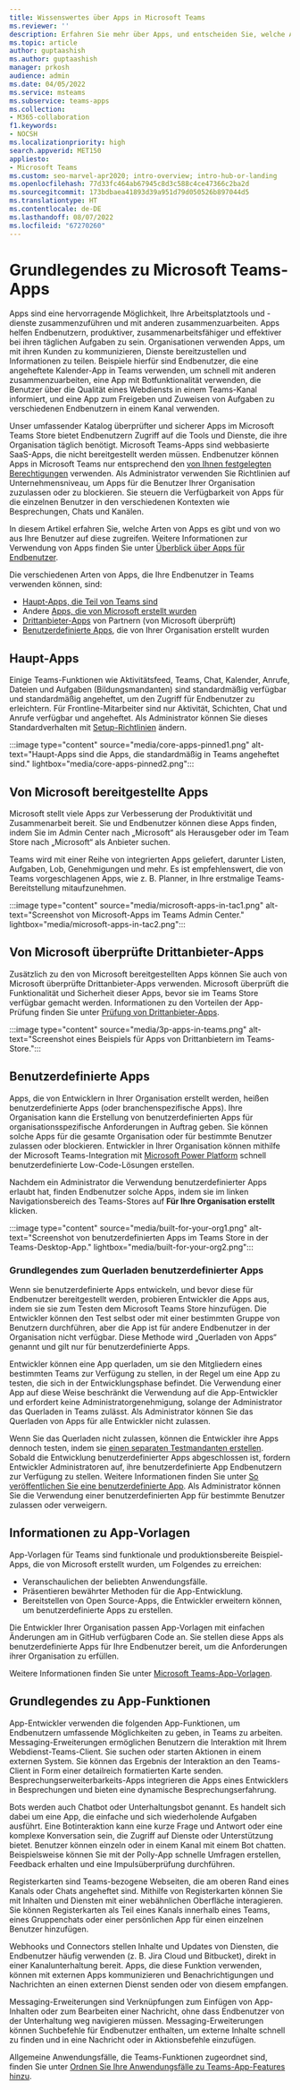 ```yaml
---
title: Wissenswertes über Apps in Microsoft Teams
ms.reviewer: ''
description: Erfahren Sie mehr über Apps, und entscheiden Sie, welche Apps in Teams basierend auf dem Profil und den Geschäftsanforderungen Ihrer Organisation zugelassen werden sollen.
ms.topic: article
author: guptaashish
ms.author: guptaashish
manager: prkosh
audience: admin
ms.date: 04/05/2022
ms.service: msteams
ms.subservice: teams-apps
ms.collection:
- M365-collaboration
f1.keywords:
- NOCSH
ms.localizationpriority: high
search.appverid: MET150
appliesto:
- Microsoft Teams
ms.custom: seo-marvel-apr2020; intro-overview; intro-hub-or-landing
ms.openlocfilehash: 77d33fc464ab67945c8d3c588c4ce47366c2ba2d
ms.sourcegitcommit: 173bdbaea41893d39a951d79d050526b897044d5
ms.translationtype: HT
ms.contentlocale: de-DE
ms.lasthandoff: 08/07/2022
ms.locfileid: "67270260"
---
```

# <a name="understand-microsoft-teams-apps"></a>Grundlegendes zu Microsoft Teams-Apps

Apps sind eine hervorragende Möglichkeit, Ihre Arbeitsplatztools und -dienste zusammenzuführen und mit anderen zusammenzuarbeiten. Apps helfen Endbenutzern, produktiver, zusammenarbeitsfähiger und effektiver bei ihren täglichen Aufgaben zu sein. Organisationen verwenden Apps, um mit ihren Kunden zu kommunizieren, Dienste bereitzustellen und Informationen zu teilen. Beispiele hierfür sind Endbenutzer, die eine angeheftete Kalender-App in Teams verwenden, um schnell mit anderen zusammenzuarbeiten, eine App mit Botfunktionalität verwenden, die Benutzer über die Qualität eines Webdiensts in einem Teams-Kanal informiert, und eine App zum Freigeben und Zuweisen von Aufgaben zu verschiedenen Endbenutzern in einem Kanal verwenden.

Unser umfassender Katalog überprüfter und sicherer Apps im Microsoft Teams Store bietet Endbenutzern Zugriff auf die Tools und Dienste, die ihre Organisation täglich benötigt. Microsoft Teams-Apps sind webbasierte SaaS-Apps, die nicht bereitgestellt werden müssen. Endbenutzer können Apps in Microsoft Teams nur entsprechend den [von Ihnen festgelegten Berechtigungen](app-policies.md) verwenden. Als Administrator verwenden Sie Richtlinien auf Unternehmensniveau, um Apps für die Benutzer Ihrer Organisation zuzulassen oder zu blockieren. Sie steuern die Verfügbarkeit von Apps für die einzelnen Benutzer in den verschiedenen Kontexten wie Besprechungen, Chats und Kanälen.

In diesem Artikel erfahren Sie, welche Arten von Apps es gibt und von wo aus Ihre Benutzer auf diese zugreifen. Weitere Informationen zur Verwendung von Apps finden Sie unter [Überblick über Apps für Endbenutzer](https://support.office.com/article/overview-of-apps-in-teams-747492ee-7cdd-4115-a993-8c7e7f98a3d0).

Die verschiedenen Arten von Apps, die Ihre Endbenutzer in Teams verwenden können, sind:

* [Haupt-Apps, die Teil von Teams sind](#core-apps)
* Andere [Apps, die von Microsoft erstellt wurden](#microsoft-provided-apps)
* [Drittanbieter-Apps](#third-party-apps-validated-by-microsoft) von Partnern (von Microsoft überprüft)
* [Benutzerdefinierte Apps](#custom-apps), die von Ihrer Organisation erstellt wurden

## <a name="core-apps"></a>Haupt-Apps

Einige Teams-Funktionen wie Aktivitätsfeed, Teams, Chat, Kalender, Anrufe, Dateien und Aufgaben (Bildungsmandanten) sind standardmäßig verfügbar und standardmäßig angeheftet, um den Zugriff für Endbenutzer zu erleichtern. Für Frontline-Mitarbeiter sind nur Aktivität, Schichten, Chat und Anrufe verfügbar und angeheftet. Als Administrator können Sie dieses Standardverhalten mit [Setup-Richtlinien](/microsoftteams/teams-app-setup-policies) ändern.

:::image type="content" source="media/core-apps-pinned1.png" alt-text="Haupt-Apps sind die Apps, die standardmäßig in Teams angeheftet sind." lightbox="media/core-apps-pinned2.png":::

## <a name="microsoft-provided-apps"></a>Von Microsoft bereitgestellte Apps

Microsoft stellt viele Apps zur Verbesserung der Produktivität und Zusammenarbeit bereit. Sie und Endbenutzer können diese Apps finden, indem Sie im Admin Center nach „Microsoft“ als Herausgeber oder im Team Store nach „Microsoft“ als Anbieter suchen.

Teams wird mit einer Reihe von integrierten Apps geliefert, darunter Listen, Aufgaben, Lob, Genehmigungen und mehr. Es ist empfehlenswert, die von Teams vorgeschlagenen Apps, wie z. B. Planner, in Ihre erstmalige Teams-Bereitstellung mitaufzunehmen.

:::image type="content" source="media/microsoft-apps-in-tac1.png" alt-text="Screenshot von Microsoft-Apps im Teams Admin Center." lightbox="media/microsoft-apps-in-tac2.png":::

## <a name="third-party-apps-validated-by-microsoft"></a>Von Microsoft überprüfte Drittanbieter-Apps

Zusätzlich zu den von Microsoft bereitgestellten Apps können Sie auch von Microsoft überprüfte Drittanbieter-Apps verwenden. Microsoft überprüft die Funktionalität und Sicherheit dieser Apps, bevor sie im Teams Store verfügbar gemacht werden. Informationen zu den Vorteilen der App-Prüfung finden Sie unter [Prüfung von Drittanbieter-Apps](overview-of-app-validation.md).

:::image type="content" source="media/3p-apps-in-teams.png" alt-text="Screenshot eines Beispiels für Apps von Drittanbietern im Teams-Store.":::

## <a name="custom-apps"></a>Benutzerdefinierte Apps

Apps, die von Entwicklern in Ihrer Organisation erstellt werden, heißen benutzerdefinierte Apps (oder branchenspezifische Apps). Ihre Organisation kann die Erstellung von benutzerdefinierten Apps für organisationsspezifische Anforderungen in Auftrag geben. Sie können solche Apps für die gesamte Organisation oder für bestimmte Benutzer zulassen oder blockieren. Entwickler in Ihrer Organisation können mithilfe der Microsoft Teams-Integration mit [Microsoft Power Platform](/microsoftteams/platform/samples/teams-low-code-solutions) schnell benutzerdefinierte Low-Code-Lösungen erstellen.

Nachdem ein Administrator die Verwendung benutzerdefinierter Apps erlaubt hat, finden Endbenutzer solche Apps, indem sie im linken Navigationsbereich des Teams-Stores auf **Für Ihre Organisation erstellt** klicken.

:::image type="content" source="media/built-for-your-org1.png" alt-text="Screenshot von benutzerdefinierten Apps im Teams Store in der Teams-Desktop-App." lightbox="media/built-for-your-org2.png":::

<!--- TBD - new article on custom app overview and sideloading. --->

### <a name="understand-sideloading-of-custom-apps"></a>Grundlegendes zum Querladen benutzerdefinierter Apps

Wenn sie benutzerdefinierte Apps entwickeln, und bevor diese für Endbenutzer bereitgestellt werden, probieren Entwickler die Apps aus, indem sie sie zum Testen dem Microsoft Teams Store hinzufügen. Die Entwickler können den Test selbst oder mit einer bestimmten Gruppe von Benutzern durchführen, aber die App ist für andere Endbenutzer in der Organisation nicht verfügbar. Diese Methode wird „Querladen von Apps“ genannt und gilt nur für benutzerdefinierte Apps.

Entwickler können eine App querladen, um sie den Mitgliedern eines bestimmten Teams zur Verfügung zu stellen, in der Regel um eine App zu testen, die sich in der Entwicklungsphase befindet. Die Verwendung einer App auf diese Weise beschränkt die Verwendung auf die App-Entwickler und erfordert keine Administratorgenehmigung, solange der Administrator das Querladen in Teams zulässt. Als Administrator können Sie das Querladen von Apps für alle Entwickler nicht zulassen.

Wenn Sie das Querladen nicht zulassen, können die Entwickler ihre Apps dennoch testen, indem sie [einen separaten Testmandanten erstellen](/microsoftteams/platform/concepts/build-and-test/prepare-your-o365-tenant). Sobald die Entwicklung benutzerdefinierter Apps abgeschlossen ist, fordern Entwickler Administratoren auf, ihre benutzerdefinierte App Endbenutzern zur Verfügung zu stellen. Weitere Informationen finden Sie unter [So veröffentlichen Sie eine benutzerdefinierte App](/microsoftteams/upload-custom-apps). Als Administrator können Sie die Verwendung einer benutzerdefinierten App für bestimmte Benutzer zulassen oder verweigern.

## <a name="about-app-templates"></a>Informationen zu App-Vorlagen

App-Vorlagen für Teams sind funktionale und produktionsbereite Beispiel-Apps, die von Microsoft erstellt wurden, um Folgendes zu erreichen:

* Veranschaulichen der beliebten Anwendungsfälle.
* Präsentieren bewährter Methoden für die App-Entwicklung.
* Bereitstellen von Open Source-Apps, die Entwickler erweitern können, um benutzerdefinierte Apps zu erstellen.

Die Entwickler Ihrer Organisation passen App-Vorlagen mit einfachen Änderungen am in GitHub verfügbaren Code an. Sie stellen diese Apps als benutzerdefinierte Apps für Ihre Endbenutzer bereit, um die Anforderungen ihrer Organisation zu erfüllen.

Weitere Informationen finden Sie unter [Microsoft Teams-App-Vorlagen](https://adoption.microsoft.com/microsoft-teams/app-templates/).

## <a name="understand-app-capabilities"></a>Grundlegendes zu App-Funktionen

App-Entwickler verwenden die folgenden App-Funktionen, um Endbenutzern umfassende Möglichkeiten zu geben, in Teams zu arbeiten. Messaging-Erweiterungen ermöglichen Benutzern die Interaktion mit Ihrem Webdienst-Teams-Client. Sie suchen oder starten Aktionen in einem externen System. Sie können das Ergebnis der Interaktion an den Teams-Client in Form einer detailreich formatierten Karte senden. Besprechungserweiterbarkeits-Apps integrieren die Apps eines Entwicklers in Besprechungen und bieten eine dynamische Besprechungserfahrung.

Bots werden auch Chatbot oder Unterhaltungsbot genannt. Es handelt sich dabei um eine App, die einfache und sich wiederholende Aufgaben ausführt. Eine Botinteraktion kann eine kurze Frage und Antwort oder eine komplexe Konversation sein, die Zugriff auf Dienste oder Unterstützung bietet. Benutzer können einzeln oder in einem Kanal mit einem Bot chatten. Beispielsweise können Sie mit der Polly-App schnelle Umfragen erstellen, Feedback erhalten und eine Impulsüberprüfung durchführen.

Registerkarten sind Teams-bezogene Webseiten, die am oberen Rand eines Kanals oder Chats angeheftet sind. Mithilfe von Registerkarten können Sie mit Inhalten und Diensten mit einer webähnlichen Oberfläche interagieren. Sie können Registerkarten als Teil eines Kanals innerhalb eines Teams, eines Gruppenchats oder einer persönlichen App für einen einzelnen Benutzer hinzufügen.

Webhooks und Connectors stellen Inhalte und Updates von Diensten, die Endbenutzer häufig verwenden (z. B. Jira Cloud und Bitbucket), direkt in einer Kanalunterhaltung bereit. Apps, die diese Funktion verwenden, können mit externen Apps kommunizieren und Benachrichtigungen und Nachrichten an einen externen Dienst senden oder von diesem empfangen.

Messaging-Erweiterungen sind Verknüpfungen zum Einfügen von App-Inhalten oder zum Bearbeiten einer Nachricht, ohne dass Endbenutzer von der Unterhaltung weg navigieren müssen. Messaging-Erweiterungen können Suchbefehle für Endbenutzer enthalten, um externe Inhalte schnell zu finden und in eine Nachricht oder in Aktionsbefehle einzufügen.

Allgemeine Anwendungsfälle, die Teams-Funktionen zugeordnet sind, finden Sie unter [Ordnen Sie Ihre Anwendungsfälle zu Teams-App-Features hinzu](/microsoftteams/platform/concepts/design/map-use-cases).

<!--- TBD: Admins do many considerations and decisions around app adoption and app governance. These are to be covered in a separate article. Commenting the below content for now as part of this article revamp.

## Apps deployment decisions

Teams provides a great out-of-the-box collaboration experience for your organization, and most organizations find that the default settings work for them. This article helps you decide whether to change any of the default settings, based on your organization's profile and business requirements, then it walks you through each change. We've split the settings into two groups, starting with the core set of [changes you're more likely to make](#core-deployment-decisions). The second group includes the [additional settings](#additional-deployment-decisions) you may want to configure, based on your organization's needs.

## Core deployment decisions

These are the apps settings that most organizations want to change (if the Teams default settings don't work for them).

### App availability settings

Teams provides many apps published by Microsoft and by third parties to engage users, support productivity, and integrate commonly used business services into Teams.
Get apps from the Teams Store. By default, all apps, including custom apps that you've submitted via the [Teams Store approval process](/microsoftteams/platform/publishing/apps-publish#microsoft-teams-app-approval-process), are turned on for all users. For example, users can use the Planner app to build and manage team tasks in Teams.

By default, all Microsoft-provided, third-party, and custom apps are available, and you can turn individual apps on or off. There are org-wide settings that let you turn all third-party and/or custom apps on or off for your entire organization.

| Ask yourself | Action |
|--------------|--------|
|Will you change the default Teams apps settings? | For more information about policies and settings that you can use to manage apps in your organization, see [Admin settings for apps in Microsoft Teams](admin-settings.md).|

### App permissions and other considerations

Apps are consented to by users and managed by the admin or IT pro through policies. However, app permissions and risk profile are defined in the app itself.

| Ask yourself | Action |
|--------------|--------|
|<br>Which apps do I want to allow access to? Which ones do I not want to allow access to?  | <ul><li>See [Microsoft Teams apps permissions and considerations](app-permissions.md) for a list of things you should consider when allowing access to an app, bot, tab, or connector.</li><li>See [Manage your apps in the Microsoft Teams admin center](manage-apps.md) for information about making an app available to users in your organization.</li></ul>|

--->

<!--- TBD: Rewrite this to talk about bots and tabs as a capability of apps. Admins do not govern bots, tabs, etc. Admins only govern apps that contain capabilities such as connectors, bots, etc. This writeup gives an impression that admins manage apps + bots + tabs + connectors, etc.

### Bots for private chats and channels

Bots are automated programs that respond to queries or give updates and notifications about details users find interesting or want to stay informed about. Bots allow users to interact with cloud services such as task management, scheduling, and polling in a Teams chat. Teams supports bots in private chats and channels. Administrators can control whether the use of bots is allowed in a Microsoft 365 or Office 365 organization.

| Ask yourself | Action |
|--------------|--------|
|Do I want to allow custom bots in my organization?|For more information about adding bots, see [Add bots for private chats and channels in Microsoft Teams](/microsoftteams/platform/bots/what-are-bots). For information about turning custom bots on or off, see [Admin settings for apps in Microsoft Teams](admin-settings.md).|

### Built-in and custom tabs

Owners and team members can add tabs to a channel, private chat, and group chat to help integrate their cloud services. Add tabs to help users access and manage the data they need or use the most. In channels, the Conversations and Files tabs are created by default. In every private chat, the Conversations, Files, Organization, and Activity tabs are created by default. In addition to these built-in tabs, you can design and add custom tabs. To learn about turning Teams apps on or off for your organization, read [Admin settings for apps in Teams](admin-settings.md).

| Ask yourself | Action |
|--------------|--------|
|Do I want to allow custom tabs in my organization?|For more information, see [Use built-in and custom tabs in Teams](/microsoftteams/platform/tabs/what-are-tabs).|

### Custom connectors

Connectors keep your team current by delivering content and updates from services you frequently use directly into a channel. With connectors, your Teams users can receive updates from popular services such as Trello, Wunderlist, GitHub, and Azure DevOps Services in their Teams chats.

| Ask yourself | Action |
|--------------|--------|
|Do I want to allow users to create custom connectors?|For more information, see [Use custom connectors in Teams](office-365-custom-connectors.md).|

--->

<!--- TBD: Activity reports is not part of app overview. Commenting for now. To be reused in a different article later.

### Activity reports

You can use activity reports to see how users in your organization are using Teams. For example, if some don't use Teams yet, they might not know how to get started or understand how they can use Teams to be more productive and collaborative. Your organization can use the activity reports to decide where to prioritize training and communication efforts. To view activity reports, you must be a global admin in Microsoft 365 or Office 365, Teams service admin, or Skype for Business admin.

| Ask yourself | Action |
|--------------|--------|
| Who needs to see the activity reports, and do they have the correct permissions to view them? |<ul><li>If you don't want to assign an admin role to a user, you can [assign the Reports reader role](teams-activity-reports.md#reports-reader-role).</li><li>See [Roles and permissions](/azure/active-directory/users-groups-roles/directory-assign-admin-roles) and [View and assign roles](/azure/active-directory/users-groups-roles/directory-manage-roles-portal) for information about assigning admin roles in Azure Active Directory.</li></ul> |

--->
